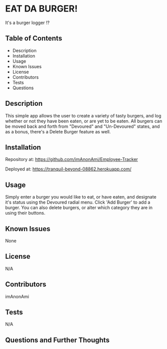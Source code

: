 # EAT DA BURGER!
It's a burger logger !?

## Table of Contents

* Description
* Installation
* Usage
* Known Issues
* License
* Contributors
* Tests
* Questions

## Description
This simple app allows the user to create a variety of tasty burgers, and log whether or not they have been eaten, or are yet to be eaten. All burgers can be moved back and forth from "Devoured" and "Un-Devoured" states, and as a bonus, there's a Delete Burger feature as well.

## Installation
Repository at: https://github.com/imAnonAmi/Employee-Tracker

Deployed at: https://tranquil-beyond-08862.herokuapp.com/

## Usage
Simply enter a burger you would like to eat, or have eaten, and designate it's status using the Devoured radial menu. Click 'Add Burger' to add a burger. You can also delete burgers, or alter which category they are in using their buttons.

## Known Issues

None

## License

N/A

## Contributors

imAnonAmi

## Tests

N/A

## Questions and Further Thoughts
